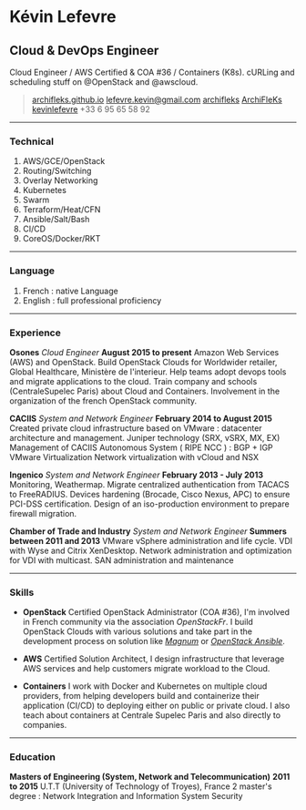 # Kévin Lefevre
## Cloud & DevOps Engineer

Cloud Engineer / AWS Certified & COA #36 / Containers (K8s).
cURLing and scheduling stuff on @OpenStack and @awscloud.

> <i class="fa fa-globe" aria-hidden="true"></i> [archifleks.github.io](https://archifleks.github.io)
> <i class="fa fa-envelope" aria-hidden="true"></i> [lefevre.kevin@gmail.com](mailto:lefevre.kevin@gmail.com)
> <i class="fa fa-github" aria-hidden="true"></i> [archifleks](https://github.com/ArchiFleKs)
> <i class="fa fa-twitter-square" aria-hidden="true"></i> [ArchiFleKs](https://twitter.com/ArchiFleKs)
> <i class="fa fa-linkedin-square" aria-hidden="true"></i> [kevinlefevre](https://fr.linkedin.com/in/kevinlefevre/en)
> <i class="fa fa-phone-square" aria-hidden="true"></i> +33 6 95 65 58 92

------

### Technical

1. AWS/GCE/OpenStack
1. Routing/Switching
1. Overlay Networking
1. Kubernetes
1. Swarm
1. Terraform/Heat/CFN
1. Ansible/Salt/Bash
1. CI/CD
1. CoreOS/Docker/RKT

------

### Language

1. French : native Language
1. English : full professional proficiency

------

### Experience

**Osones** *Cloud Engineer* __August 2015 to present__
	Amazon Web Services (AWS) and OpenStack.
	Build OpenStack Clouds for Worldwider retailer, Global Healthcare, Ministère de l'interieur.
	Help teams adopt devops tools and migrate applications to the cloud.
	Train company and schools (CentraleSupelec Paris) about Cloud and Containers.
	Involvement in the organization of the french OpenStack community.

**CACIIS** *System and Network Engineer* __February 2014 to August 2015__
	Created private cloud infrastructure based on VMware : datacenter architecture and management.
	Juniper technology (SRX, vSRX, MX, EX)
	Management of CACIIS Autonomous System ( RIPE NCC ) : BGP + IGP
	VMware Virtualization
	Network virtualization with vCloud and NSX

**Ingenico** *System and Network Engineer* __February 2013 - July 2013__
	Monitoring, Weathermap.
	Migrate centralized authentication from TACACS to FreeRADIUS.
	Devices hardening (Brocade, Cisco Nexus, APC) to ensure PCI-DSS certification.
	Design of an iso-production environment to prepare firewall migration.

**Chamber of Trade and Industry** *System and Network Engineer* __Summers between 2011 and 2013__
	VMware vSphere administration and life cycle.
	VDI with Wyse and Citrix XenDesktop.
	Network administration and optimization for VDI with multicast.
	SAN administration and maintenance

------

### Skills

* **OpenStack**
	Certified OpenStack Administrator (COA #36), I'm involved in French community via the association *OpenStackFr*. I build OpenStack Clouds with various solutions and take part in the development process on solution like [*Magnum*](http://docs.openstack.org/developer/magnum/) or [*OpenStack Ansible*](http://docs.openstack.org/developer/openstack-ansible/).

* **AWS**
	Certified Solution Architect, I design infrastructure that leverage AWS services and help customers migrate workload to the Cloud.

* **Containers**
	I work with Docker and Kubernetes on multiple cloud providers, from helping developers build and containerize their application (CI/CD) to deploying either on public or private cloud. I also teach about containers at Centrale Supelec Paris and also directly to companies.

------

### Education

**Masters of Engineering (System, Network and Telecommunication)** __2011 to 2015__
	U.T.T (University of Technology of Troyes), France
	2 master's degree : Network Integration and Information System Security
